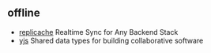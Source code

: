 ## offline

- [replicache](https://github.com/rocicorp/replicache) Realtime Sync for Any Backend Stack
- [yjs](https://github.com/yjs/yjs) Shared data types for building collaborative software